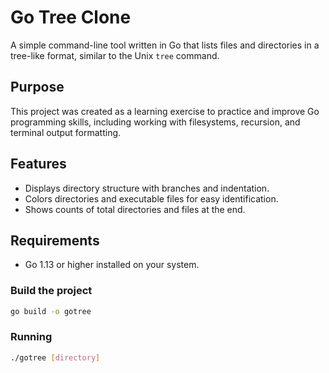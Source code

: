 # Go Tree Clone

A simple command-line tool written in Go that lists files and directories in a tree-like format, similar to the Unix `tree` command.

## Purpose

This project was created as a learning exercise to practice and improve Go programming skills, including working with filesystems, recursion, and terminal output formatting.

## Features

- Displays directory structure with branches and indentation.
- Colors directories and executable files for easy identification.
- Shows counts of total directories and files at the end.

## Requirements

- Go 1.13 or higher installed on your system.

### Build the project

```bash
go build -o gotree
```

### Running

```bash
./gotree [directory]
```

